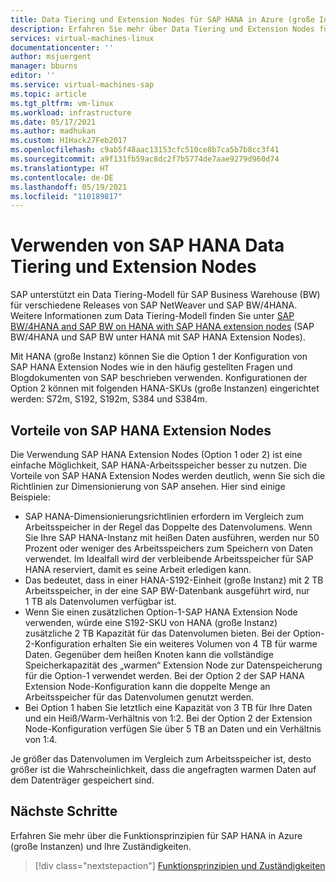 ```yaml
---
title: Data Tiering und Extension Nodes für SAP HANA in Azure (große Instanzen) | Microsoft-Dokumentation
description: Erfahren Sie mehr über Data Tiering und Extension Nodes für SAP HANA in Azure (große Instanzen).
services: virtual-machines-linux
documentationcenter: ''
author: msjuergent
manager: bburns
editor: ''
ms.service: virtual-machines-sap
ms.topic: article
ms.tgt_pltfrm: vm-linux
ms.workload: infrastructure
ms.date: 05/17/2021
ms.author: madhukan
ms.custom: H1Hack27Feb2017
ms.openlocfilehash: c9ab5f48aac13153cfc510ce8b7ca5b7b8cc3f41
ms.sourcegitcommit: a9f131fb59ac8dc2f7b5774de7aae9279d960d74
ms.translationtype: HT
ms.contentlocale: de-DE
ms.lasthandoff: 05/19/2021
ms.locfileid: "110189817"
---
```

# <a name="use-sap-hana-data-tiering-and-extension-nodes"></a>Verwenden von SAP HANA Data Tiering und Extension Nodes

SAP unterstützt ein Data Tiering-Modell für SAP Business Warehouse (BW) für verschiedene Releases von SAP NetWeaver und SAP BW/4HANA. Weitere Informationen zum Data Tiering-Modell finden Sie unter [SAP BW/4HANA and SAP BW on HANA with SAP HANA extension nodes](https://www.sap.com/documents/2017/05/ac051285-bc7c-0010-82c7-eda71af511fa.html#) (SAP BW/4HANA und SAP BW unter HANA mit SAP HANA Extension Nodes).

Mit HANA (große Instanz) können Sie die Option 1 der Konfiguration von SAP HANA Extension Nodes wie in den häufig gestellten Fragen und Blogdokumenten von SAP beschrieben verwenden. Konfigurationen der Option 2 können mit folgenden HANA-SKUs (große Instanzen) eingerichtet werden: S72m, S192, S192m, S384 und S384m.

## <a name="advantages-of-sap-hana-extension-nodes"></a>Vorteile von SAP HANA Extension Nodes

Die Verwendung SAP HANA Extension Nodes (Option 1 oder 2) ist eine einfache Möglichkeit, SAP HANA-Arbeitsspeicher besser zu nutzen. Die Vorteile von SAP HANA Extension Nodes werden deutlich, wenn Sie sich die Richtlinien zur Dimensionierung von SAP ansehen. Hier sind einige Beispiele:

- SAP HANA-Dimensionierungsrichtlinien erfordern im Vergleich zum Arbeitsspeicher in der Regel das Doppelte des Datenvolumens. Wenn Sie Ihre SAP HANA-Instanz mit heißen Daten ausführen, werden nur 50 Prozent oder weniger des Arbeitsspeichers zum Speichern von Daten verwendet. Im Idealfall wird der verbleibende Arbeitsspeicher für SAP HANA reserviert, damit es seine Arbeit erledigen kann.
- Das bedeutet, dass in einer HANA-S192-Einheit (große Instanz) mit 2 TB Arbeitsspeicher, in der eine SAP BW-Datenbank ausgeführt wird, nur 1 TB als Datenvolumen verfügbar ist.
- Wenn Sie einen zusätzlichen Option-1-SAP HANA Extension Node verwenden, würde eine S192-SKU von HANA (große Instanz) zusätzliche 2 TB Kapazität für das Datenvolumen bieten. Bei der Option-2-Konfiguration erhalten Sie ein weiteres Volumen von 4 TB für warme Daten. Gegenüber dem heißen Knoten kann die vollständige Speicherkapazität des „warmen“ Extension Node zur Datenspeicherung für die Option-1 verwendet werden. Bei der Option 2 der SAP HANA Extension Node-Konfiguration kann die doppelte Menge an Arbeitsspeicher für das Datenvolumen genutzt werden.
- Bei Option 1 haben Sie letztlich eine Kapazität von 3 TB für Ihre Daten und ein Heiß/Warm-Verhältnis von 1:2. Bei der Option 2 der Extension Node-Konfiguration verfügen Sie über 5 TB an Daten und ein Verhältnis von 1:4.

Je größer das Datenvolumen im Vergleich zum Arbeitsspeicher ist, desto größer ist die Wahrscheinlichkeit, dass die angefragten warmen Daten auf dem Datenträger gespeichert sind.

## <a name="next-steps"></a>Nächste Schritte

Erfahren Sie mehr über die Funktionsprinzipien für SAP HANA in Azure (große Instanzen) und Ihre Zuständigkeiten.

> [!div class="nextstepaction"]
> [Funktionsprinzipien und Zuständigkeiten](hana-operations-model.md)
